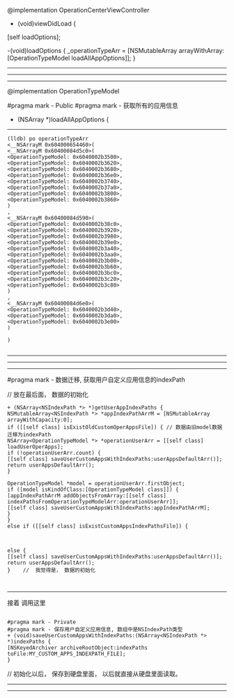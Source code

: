 
@implementation OperationCenterViewController

>

- (void)viewDidLoad {


>

 [self loadOptions];
 
 
 >
 
 -(void)loadOptions {
 _operationTypeArr = [NSMutableArray arrayWithArray:[OperationTypeModel loadAllAppOptions]];
 }


 >
 
 
 
 <hr>
 
  <hr>
  
   <hr>
 
 
 @implementation OperationTypeModel


>



#pragma mark - Public
#pragma mark - 获取所有的应用信息
+ (NSArray *)loadAllAppOptions {


>


<hr>



```
(lldb) po operationTypeArr
<__NSArrayM 0x604000654460>(
<__NSArrayM 0x60400084d5c0>(
<OperationTypeModel: 0x6040002b3500>,
<OperationTypeModel: 0x6040002b3620>,
<OperationTypeModel: 0x6040002b3680>,
<OperationTypeModel: 0x6040002b36e0>,
<OperationTypeModel: 0x6040002b3740>,
<OperationTypeModel: 0x6040002b37a0>,
<OperationTypeModel: 0x6040002b3800>,
<OperationTypeModel: 0x6040002b3860>
)
,
<__NSArrayM 0x60400084d590>(
<OperationTypeModel: 0x6040002b38c0>,
<OperationTypeModel: 0x6040002b3920>,
<OperationTypeModel: 0x6040002b3980>,
<OperationTypeModel: 0x6040002b39e0>,
<OperationTypeModel: 0x6040002b3a40>,
<OperationTypeModel: 0x6040002b3aa0>,
<OperationTypeModel: 0x6040002b3b00>,
<OperationTypeModel: 0x6040002b3b60>,
<OperationTypeModel: 0x6040002b3bc0>,
<OperationTypeModel: 0x6040002b3c20>,
<OperationTypeModel: 0x6040002b3c80>
)
,
<__NSArrayM 0x60400084d6e0>(
<OperationTypeModel: 0x6040002b3d40>,
<OperationTypeModel: 0x6040002b3da0>,
<OperationTypeModel: 0x6040002b3e00>
)

)


```


<hr>

<hr>

<hr>



#pragma mark - 数据迁移, 获取用户自定义应用信息的indexPath


//  放在最后面， 数据的初始化
```
+ (NSArray<NSIndexPath *> *)getUserAppIndexPaths {
NSMutableArray<NSIndexPath *> *appIndexPathArrM = [NSMutableArray arrayWithCapacity:0];
if ([[self class] isExistOldCustomOperAppsFile]) { // 数据由旧model数据迁移为indexPath
NSArray<OperationTypeModel *> *operationUserArr = [[self class] loadUserOperApps];
if (!operationUserArr.count) {
[[self class] saveUserCustomAppsWithIndexPaths:userAppsDefaultArr()];
return userAppsDefaultArr();
}

OperationTypeModel *model = operationUserArr.firstObject;
if ([model isKindOfClass:[OperationTypeModel class]]) {
[appIndexPathArrM addObjectsFromArray:[[self class] indexPathsFromOperationTypeModelArr:operationUserArr]];
[[self class] saveUserCustomAppsWithIndexPaths:appIndexPathArrM];
}
}
else if ([[self class] isExistCustomAppsIndexPathsFile]) {



else {
[[self class] saveUserCustomAppsWithIndexPaths:userAppsDefaultArr()];
return userAppsDefaultArr();
}    //  我觉得是， 数据的初始化



```

<hr>



接着 调用这里

```

#pragma mark - Private
#pragma mark - 保存用户自定义应用信息, 数组中是NSIndexPath类型
+ (void)saveUserCustomAppsWithIndexPaths:(NSArray<NSIndexPath *> *)indexPaths {
[NSKeyedArchiver archiveRootObject:indexPaths toFile:MY_CUSTOM_APPS_INDEXPATH_FILE];
}

```


// 初始化以后， 保存到硬盘里面， 以后就直接从硬盘里面读取。

<hr>

<hr>





